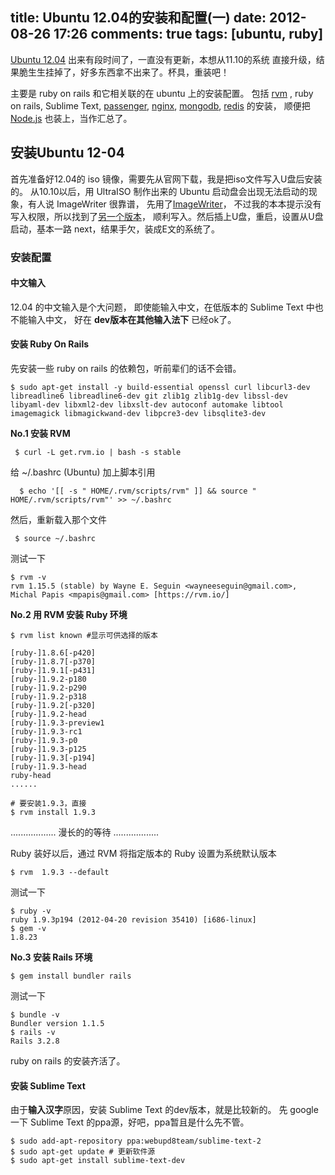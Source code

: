 title: Ubuntu 12.04的安装和配置(一)
date: 2012-08-26 17:26
comments: true
tags: [ubuntu, ruby]
---

 [Ubuntu 12.04](http://www.ubuntu.com/) 出来有段时间了，一直没有更新，本想从11.10的系统
 直接升级，结果脆生生挂掉了，好多东西拿不出来了。杯具，重装吧！

 主要是 ruby on rails 和它相关联的在 ubuntu 上的安装配置。
 包括 [rvm](https://rvm.io/) , ruby on rails, Sublime Text,
 [passenger](http://www.modrails.com/), [nginx](http://wiki.nginx.org/Main),
 [mongodb](http://www.mongodb.org/), [redis](http://redis.io/) 的安装，
 顺便把 [Node.js](http://nodejs.org/) 也装上，当作汇总了。
## 安装Ubuntu 12-04
首先准备好12.04的 iso 镜像，需要先从官网下载，我是把iso文件写入U盘后安装的。
从10.10以后，用 UltraISO 制作出来的 Ubuntu 启动盘会出现无法启动的现象，有人说 ImageWriter 很靠谱，
先用了[ImageWriter](https://github.com/downloads/openSUSE/kiwi/ImageWriter.exe)，
不过我的本本提示没有写入权限，所以找到了[另一个版本](https://launchpad.net/win32-image-writer/)，
 顺利写入。然后插上U盘，重启，设置从U盘启动，基本一路 next，结果手欠，装成E文的系统了。

### 安装配置
#### **中文输入**
12.04 的中文输入是个大问题， 即使能输入中文，在低版本的 Sublime Text 中也不能输入中文，
好在 **dev版本在其他输入法下** 已经ok了。

#### **安装 Ruby On Rails**

先安装一些 ruby on rails 的依赖包，听前辈们的话不会错。

```
$ sudo apt-get install -y build-essential openssl curl libcurl3-dev libreadline6 libreadline6-dev git zlib1g zlib1g-dev libssl-dev libyaml-dev libxml2-dev libxslt-dev autoconf automake libtool imagemagick libmagickwand-dev libpcre3-dev libsqlite3-dev
```
**No.1 安装 RVM**
```
 $ curl -L get.rvm.io | bash -s stable
```
 给 ~/.bashrc (Ubuntu) 加上脚本引用

```
  $ echo '[[ -s " HOME/.rvm/scripts/rvm" ]] && source " HOME/.rvm/scripts/rvm"' >> ~/.bashrc
```
 然后，重新载入那个文件

```
 $ source ~/.bashrc
```
测试一下

```
$ rvm -v
rvm 1.15.5 (stable) by Wayne E. Seguin <wayneeseguin@gmail.com>, Michal Papis <mpapis@gmail.com> [https://rvm.io/]
```
**No.2  用 RVM 安装 Ruby 环境**

```
$ rvm list known #显示可供选择的版本

[ruby-]1.8.6[-p420]
[ruby-]1.8.7[-p370]
[ruby-]1.9.1[-p431]
[ruby-]1.9.2-p180
[ruby-]1.9.2-p290
[ruby-]1.9.2-p318
[ruby-]1.9.2[-p320]
[ruby-]1.9.2-head
[ruby-]1.9.3-preview1
[ruby-]1.9.3-rc1
[ruby-]1.9.3-p0
[ruby-]1.9.3-p125
[ruby-]1.9.3[-p194]
[ruby-]1.9.3-head
ruby-head
......

# 要安装1.9.3，直接
$ rvm install 1.9.3
```

.................. 漫长的的等待 ..................

Ruby 装好以后，通过 RVM 将指定版本的 Ruby 设置为系统默认版本

```
$ rvm  1.9.3 --default
```
测试一下

```
$ ruby -v
ruby 1.9.3p194 (2012-04-20 revision 35410) [i686-linux]
$ gem -v
1.8.23
```
**No.3 安装 Rails 环境**

```
$ gem install bundler rails
```
测试一下

```
$ bundle -v
Bundler version 1.1.5
$ rails -v
Rails 3.2.8
```
 ruby on rails 的安装齐活了。

#### **安装 Sublime Text**
由于**输入汉字**原因，安装 Sublime Text 的dev版本，就是比较新的。
先 google 一下 Sublime Text 的ppa源，好吧，ppa暂且是什么先不管。

```
$ sudo add-apt-repository ppa:webupd8team/sublime-text-2
$ sudo apt-get update # 更新软件源
$ sudo apt-get install sublime-text-dev
```
